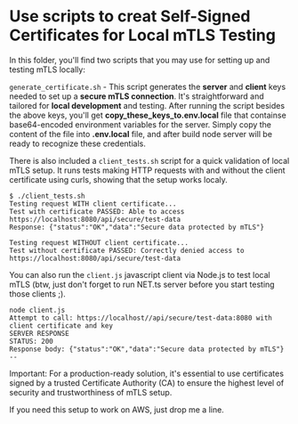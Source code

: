 # Use scripts to creat Self-Signed Certificates for Local mTLS Testing

In this folder, you'll find two scripts that you may use for setting up and testing mTLS locally:

`generate_certificate.sh` - This script generates the **server** and **client** keys needed to set up a **secure mTLS connection**. It's straightforward and tailored for **local development** and testing. After running the script besides the above keys, you'll get **copy_these_keys_to.env.local** file that containse base64-encoded environment variables for the server. Simply copy the content of the file into **.env.local** file, and after build node server will be ready to recognize these credentials.

There is also included a `client_tests.sh` script for a quick validation of local mTLS setup. It runs tests making HTTP requests with and without the client certificate using curls, showing that the setup works localy.

```console
$ ./client_tests.sh
Testing request WITH client certificate...
Test with certificate PASSED: Able to access https://localhost:8080/api/secure/test-data
Response: {"status":"OK","data":"Secure data protected by mTLS"}

Testing request WITHOUT client certificate...
Test without certificate PASSED: Correctly denied access to https://localhost:8080/api/secure/test-data
```

You can also run the `client.js` javascript client via Node.js to test local mTLS (btw, just don't forget to run NET.ts server before you start testing those clients ;).

```console
node client.js
Attempt to call: https://localhost//api/secure/test-data:8080 with client certificate and key
SERVER RESPONSE
STATUS: 200
Response body: {"status":"OK","data":"Secure data protected by mTLS"}
--
```

Important: For a production-ready solution, it's essential to use certificates signed by a trusted Certificate Authority (CA) to ensure the highest level of security and trustworthiness of mTLS setup.

If you need this setup to work on AWS, just drop me a line.
